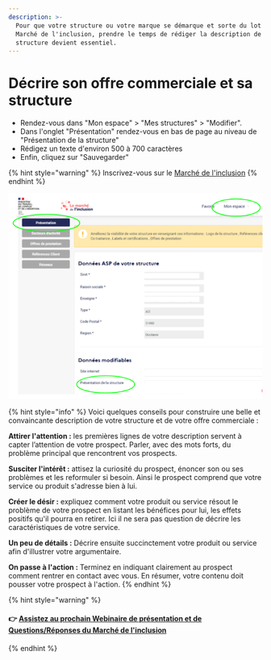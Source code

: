 ```yaml
---
description: >-
  Pour que votre structure ou votre marque se démarque et sorte du lot sur le
  Marché de l'inclusion, prendre le temps de rédiger la description de votre
  structure devient essentiel.
---
```


# Décrire son offre commerciale et sa structure

* Rendez-vous dans "Mon espace" &gt; "Mes structures" &gt; "Modifier".
* Dans l'onglet "Présentation" rendez-vous en bas de page au niveau de "Présentation de la structure" 
* Rédigez un texte d'environ 500 à 700 caractères
* Enfin, cliquez sur "Sauvegarder"

{% hint style="warning" %}
Inscrivez-vous sur le [Marché de l'inclusion](https://lemarche.inclusion.beta.gouv.fr/fr/inscription)
{% endhint %}

![](../../.gitbook/assets/image%20%28123%29.png)

{% hint style="info" %}
Voici quelques conseils pour construire une belle et convaincante description de votre structure et de votre offre commerciale :

**Attirer l'attention :** les premières lignes de votre description servent à capter l’attention de votre prospect. Parler, avec des mots forts, du problème principal que rencontrent vos prospects. 

**Susciter l'intérêt :** attisez la curiosité du prospect, énoncer son ou ses problèmes et les reformuler si besoin. Ainsi le prospect comprend que votre service ou produit s'adresse bien à lui.

**Créer le désir :** expliquez comment votre produit ou service résout le problème de votre prospect en listant les bénéfices pour lui, les effets positifs qu'il pourra en retirer. Ici il ne sera pas question de décrire les caractéristiques de votre service. 

**Un peu de détails :** Décrire ensuite succinctement votre produit ou service afin d'illustrer votre argumentaire.

**On passe à l'action :** Terminez en indiquant clairement au prospect comment rentrer en contact avec vous. En résumer, votre contenu doit pousser votre prospect à l'action.
{% endhint %}

{% hint style="warning" %}
#### **👉** [Assistez au prochain Webinaire de présentation et de Questions/Réponses du Marché de l'inclusion](../../rendez-vous-webinaires/le-marche-de-linclusion.md#assistez-au-prochain-webinaire-de-presentation-de-loutil)
{% endhint %}


